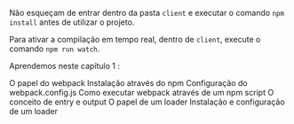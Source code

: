 Não esqueçam de entrar dentro da pasta `client` e executar o comando `npm install` antes de utilizar o projeto.

Para ativar a compilação em tempo real, dentro de `client`, execute o comando `npm run watch`.


Aprendemos neste capítulo 1 :

O papel do webpack
Instalação através do npm
Configuração do webpack.config.js
Como executar webpack através de um npm script
O conceito de entry e output
O papel de um loader
Instalação e configuração de um loader



